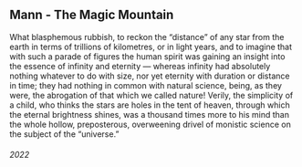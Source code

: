 ## Mann - The Magic Mountain

What blasphemous rubbish, to reckon the “distance” of any star from the earth in terms of trillions of kilometres, or in light years, and to imagine that with such a parade of figures the human spirit was gaining an insight into the essence of infinity and eternity — whereas infinity had absolutely nothing whatever to do with size, nor yet eternity with duration or distance in time; they had nothing in common with natural science, being, as they were, the abrogation of that which we called nature!
Verily, the simplicity of a child, who thinks the stars are holes in the tent of heaven, through which the eternal brightness shines, was a thousand times more to his mind than the whole hollow, preposterous, overweening drivel of monistic science on the subject of the “universe.”


###### 2022